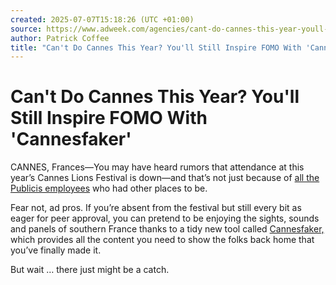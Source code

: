 ```yaml
---
created: 2025-07-07T15:18:26 (UTC +01:00)
source: https://www.adweek.com/agencies/cant-do-cannes-this-year-youll-still-inspire-fomo-with-cannesfaker/
author: Patrick Coffee
title: "Can't Do Cannes This Year? You'll Still Inspire FOMO With 'Cannesfaker'"
---
```


# Can't Do Cannes This Year? You'll Still Inspire FOMO With 'Cannesfaker'

CANNES, Frances—You may have heard rumors that attendance at this year’s Cannes Lions Festival is down—and that’s not just because of [all the Publicis employees](https://www.adweek.com/agencies/one-year-later-publicis-groupe-has-no-regrets-about-eliminating-awards-shows/) who had other places to be.

Fear not, ad pros. If you’re absent from the festival but still every bit as eager for peer approval, you can pretend to be enjoying the sights, sounds and panels of southern France thanks to a tidy new tool called [Cannesfaker,](http://lifefaker.com/cannes/) which provides all the content you need to show the folks back home that you’ve finally made it.

But wait … there just might be a catch.
